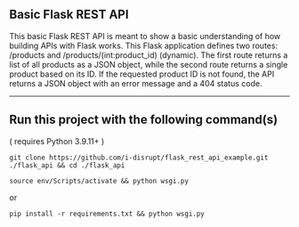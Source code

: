 ## Basic Flask REST API
This basic Flask REST API is meant to show a basic understanding of how building
APIs with Flask works. This Flask application defines two routes: /products and /products/(int:product_id) (dynamic). The first route returns a list of all products as a JSON object, while the second route returns a single product based on its ID. If the requested product ID is not found, the API returns a JSON object with an error message and a 404 status code.

- - -
## Run this project with the following command(s)
( requires Python 3.9.11+ )
```
git clone https://github.com/i-disrupt/flask_rest_api_example.git ./flask_api && cd ./flask_api
```
```
source env/Scripts/activate && python wsgi.py
```
or
```
pip install -r requirements.txt && python wsgi.py
```

